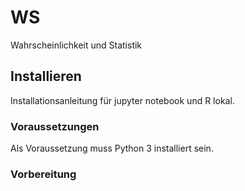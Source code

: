 # WS
Wahrscheinlichkeit und Statistik
## Installieren
Installationsanleitung für jupyter notebook und R lokal.
### Voraussetzungen
Als Voraussetzung muss Python 3 installiert sein.
### Vorbereitung
